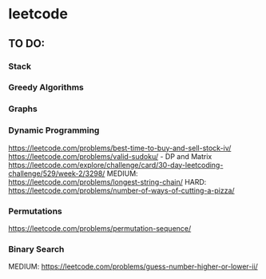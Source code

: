 # leetcode

## TO DO:

### Stack

### Greedy Algorithms

### Graphs

### Dynamic Programming

https://leetcode.com/problems/best-time-to-buy-and-sell-stock-iv/
https://leetcode.com/problems/valid-sudoku/ - DP and Matrix
https://leetcode.com/explore/challenge/card/30-day-leetcoding-challenge/529/week-2/3298/
MEDIUM: https://leetcode.com/problems/longest-string-chain/
HARD: https://leetcode.com/problems/number-of-ways-of-cutting-a-pizza/

### Permutations

https://leetcode.com/problems/permutation-sequence/

### Binary Search

MEDIUM: https://leetcode.com/problems/guess-number-higher-or-lower-ii/
